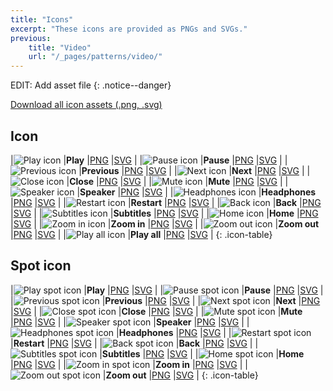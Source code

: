 ```yaml
---
title: "Icons"
excerpt: "These icons are provided as PNGs and SVGs."
previous:
    title: "Video"
    url: "/_pages/patterns/video/"
---
```


EDIT: Add asset file
{: .notice--danger}

<a href="/images/icons/icons.zip" class="btn btn--info btn--large"><i class="fa fa-download"></i> Download all icon assets (.png, .svg)</a>

## Icon

|![Play icon](/images/icons/icon-play.png)              |__Play__       |<a download href="/images/icons/png/icon-play.png">PNG</a>            |<a download href="/images/icons/svg/icon-play.svg">SVG</a>       |
|![Pause icon](/images/icons/icon-pause.png)            |__Pause__      |<a download href="/images/icons/png/icon-pause.png">PNG</a>           |<a download href="/images/icons/svg/icon-pause.svg">SVG</a>      |
|![Previous icon](/images/icons/icon-previous.png)      |__Previous__   |<a download href="/images/icons/png/icon-previous.png">PNG</a>        |<a download href="/images/icons/svg/icon-previous.svg">SVG</a>   |
|![Next icon](/images/icons/icon-next.png)              |__Next__       |<a download href="/images/icons/png/icon-next.png">PNG</a>            |<a download href="/images/icons/svg/icon-next.svg">SVG</a>       |
|![Close icon](/images/icons/icon-close.png)            |__Close__      |<a download href="/images/icons/png/icon-close.png">PNG</a>           |<a download href="/images/icons/svg/icon-close.svg">SVG</a>      |
|![Mute icon](/images/icons/icon-mute.png)              |__Mute__       |<a download href="/images/icons/png/icon-mute.png">PNG</a>            |<a download href="/images/icons/svg/icon-mute.svg">SVG</a>       |
|![Speaker icon](/images/icons/icon-speaker.png)        |__Speaker__    |<a download href="/images/icons/png/icon-speaker.png">PNG</a>         |<a download href="/images/icons/svg/icon-speaker.svg">SVG</a>    |
|![Headphones icon](/images/icons/icon-headphones.png)  |__Headphones__ |<a download href="/images/icons/png/icon-headphones.png">PNG</a>      |<a download href="/images/icons/svg/icon-headphones.svg">SVG</a> |
|![Restart icon](/images/icons/icon-restart.png)        |__Restart__    |<a download href="/images/icons/png/icon-restart.png">PNG</a>         |<a download href="/images/icons/svg/icon-restart.svg">SVG</a>    |
|![Back icon](/images/icons/icon-back.png)              |__Back__       |<a download href="/images/icons/png/icon-back.png">PNG</a>            |<a download href="/images/icons/svg/icon-back.svg">SVG</a>       |
|![Subtitles icon](/images/icons/icon-subtitles.png)    |__Subtitles__  |<a download href="/images/icons/png/icon-subtitles.png">PNG</a>       |<a download href="/images/icons/svg/icon-subtitles.svg">SVG</a>  |
|![Home icon](/images/icons/icon-home.png)              |__Home__       |<a download href="/images/icons/png/icon-home.png">PNG</a>            |<a download href="/images/icons/svg/icon-home.svg">SVG</a>       |
|![Zoom in icon](/images/icons/icon-zoom-in.png)        |__Zoom in__    |<a download href="/images/icons/png/icon-zoom-in.png">PNG</a>         |<a download href="/images/icons/svg/icon-zoom-in.svg">SVG</a>    |
|![Zoom out icon](/images/icons/icon-zoom-out.png)      |__Zoom out__   |<a download href="/images/icons/png/icon-zoom-out.png">PNG</a>        |<a download href="/images/icons/svg/icon-zoom-out.svg">SVG</a>   |
|![Play all icon](/images/icons/icon-play-all.png)      |__Play all__   |<a download href="/images/icons/png/icon-play-all.png">PNG</a>        |<a download href="/images/icons/svg/icon-play-all.svg">SVG</a>   |
{: .icon-table}

## Spot icon

|![Play spot icon](/images/icons/icon-play-spot.png)              |__Play__       |<a download href="/images/icons/png/icon-play-spot.png">PNG</a>            |<a download href="/images/icons/svg/icon-play-spot.svg">SVG</a>       |
|![Pause spot icon](/images/icons/icon-pause-spot.png)            |__Pause__      |<a download href="/images/icons/png/icon-pause-spot.png">PNG</a>           |<a download href="/images/icons/svg/icon-pause-spot.svg">SVG</a>      |
|![Previous spot icon](/images/icons/icon-previous-spot.png)      |__Previous__   |<a download href="/images/icons/png/icon-previous-spot.png">PNG</a>        |<a download href="/images/icons/svg/icon-previous-spot.svg">SVG</a>   |
|![Next spot icon](/images/icons/icon-next-spot.png)              |__Next__       |<a download href="/images/icons/png/icon-next-spot.png">PNG</a>            |<a download href="/images/icons/svg/icon-next-spot.svg">SVG</a>       |
|![Close spot icon](/images/icons/icon-close-spot.png)            |__Close__      |<a download href="/images/icons/png/icon-close-spot.png">PNG</a>           |<a download href="/images/icons/svg/icon-close-spot.svg">SVG</a>      |
|![Mute spot icon](/images/icons/icon-mute-spot.png)              |__Mute__       |<a download href="/images/icons/png/icon-mute-spot.png">PNG</a>            |<a download href="/images/icons/svg/icon-mute-spot.svg">SVG</a>       |
|![Speaker spot icon](/images/icons/icon-speaker-spot.png)        |__Speaker__    |<a download href="/images/icons/png/icon-speaker-spot.png">PNG</a>         |<a download href="/images/icons/svg/icon-speaker-spot.svg">SVG</a>    |
|![Headphones spot icon](/images/icons/icon-headphones-spot.png)  |__Headphones__ |<a download href="/images/icons/png/icon-headphones-spot.png">PNG</a>      |<a download href="/images/icons/svg/icon-headphones-spot.svg">SVG</a> |
|![Restart spot icon](/images/icons/icon-restart-spot.png)        |__Restart__    |<a download href="/images/icons/png/icon-restart-spot.png">PNG</a>         |<a download href="/images/icons/svg/icon-restart-spot.svg">SVG</a>    |
|![Back spot icon](/images/icons/icon-back-spot.png)              |__Back__       |<a download href="/images/icons/png/icon-back-spot.png">PNG</a>            |<a download href="/images/icons/svg/icon-back-spot.svg">SVG</a>       |
|![Subtitles spot icon](/images/icons/icon-subtitles-spot.png)    |__Subtitles__  |<a download href="/images/icons/png/icon-subtitles-spot.png">PNG</a>       |<a download href="/images/icons/svg/icon-subtitles-spot.svg">SVG</a>  |
|![Home spot icon](/images/icons/icon-home-spot.png)              |__Home__       |<a download href="/images/icons/png/icon-home-spot.png">PNG</a>            |<a download href="/images/icons/svg/icon-home-spot.svg">SVG</a>       |
|![Zoom in spot icon](/images/icons/icon-zoom-in-spot.png)        |__Zoom in__    |<a download href="/images/icons/png/icon-zoom-in-spot.png">PNG</a>         |<a download href="/images/icons/svg/icon-zoom-in-spot.svg">SVG</a>    |
|![Zoom out spot icon](/images/icons/icon-zoom-out-spot.png)      |__Zoom out__   |<a download href="/images/icons/png/icon-zoom-out-spot.png">PNG</a>        |<a download href="/images/icons/svg/icon-zoom-out-spot.svg">SVG</a>   |
{: .icon-table}
